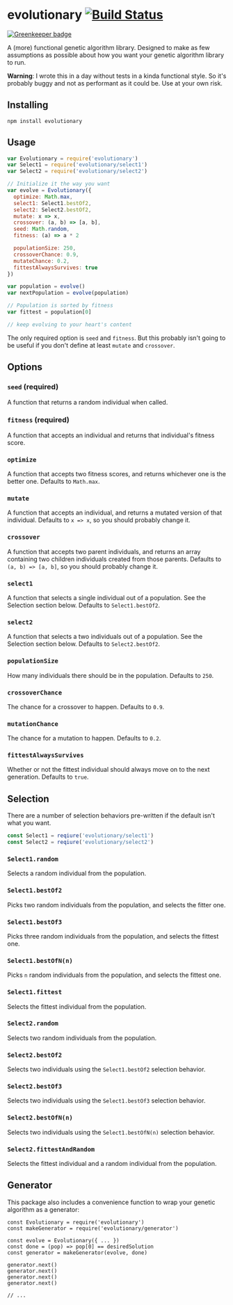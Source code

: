 # evolutionary [![Build Status](https://travis-ci.org/rahatarmanahmed/evolutionary.svg?branch=master)](https://travis-ci.org/rahatarmanahmed/evolutionary)

[![Greenkeeper badge](https://badges.greenkeeper.io/rahatarmanahmed/evolutionary.svg)](https://greenkeeper.io/)

A (more) functional genetic algorithm library. Designed to make as few assumptions as possible about how you want your genetic algorithm library to run.

**Warning**: I wrote this in a day without tests in a kinda functional style. So it's probably buggy and not as performant as it could be. Use at your own risk.

## Installing
`npm install evolutionary`

## Usage
```js
var Evolutionary = require('evolutionary')
var Select1 = require('evolutionary/select1')
var Select2 = require('evolutionary/select2')

// Initialize it the way you want
var evolve = Evolutionary({
  optimize: Math.max,
  select1: Select1.bestOf2,
  select2: Select2.bestOf2,
  mutate: x => x,
  crossover: (a, b) => [a, b],
  seed: Math.random,
  fitness: (a) => a * 2

  populationSize: 250,
  crossoverChance: 0.9,
  mutateChance: 0.2,
  fittestAlwaysSurvives: true
})

var population = evolve()
var nextPopulation = evolve(population)

// Population is sorted by fitness
var fittest = population[0]

// keep evolving to your heart's content
```

The only required option is `seed` and `fitness`. But this probably isn't going to be useful if you don't define at least `mutate` and `crossover`.

## Options

### `seed` (required)

A function that returns a random individual when called.

### `fitness` (required)

A function that accepts an individual and returns that individual's fitness score.

### `optimize`

A function that accepts two fitness scores, and returns whichever one is the better one. Defaults to `Math.max`.

### `mutate`

A function that accepts an individual, and returns a mutated version of that individual. Defaults to `x => x`, so you should probably change it.

### `crossover`

A function that accepts two parent individuals, and returns an array containing two children individuals created from those parents. Defaults to `(a, b) => [a, b]`, so you should probably change it.

### `select1`

A function that selects a single individual out of a population. See the Selection section below. Defaults to `Select1.bestOf2`.

### `select2`

A function that selects a two individuals out of a population. See the Selection section below. Defaults to `Select2.bestOf2`.

### `populationSize`

How many individuals there should be in the population. Defaults to `250`.

### `crossoverChance`

The chance for a crossover to happen. Defaults to `0.9`.

### `mutationChance`

The chance for a mutation to happen. Defaults to `0.2`.

### `fittestAlwaysSurvives`

Whether or not the fittest individual should always move on to the next generation. Defaults to `true`.

## Selection

There are a number of selection behaviors pre-written if the default isn't what you want.

```js
const Select1 = reqiure('evolutionary/select1')
const Select2 = reqiure('evolutionary/select2')
```

### `Select1.random`

Selects a random individual from the population.

### `Select1.bestOf2`

Picks two random individuals from the population, and selects the fitter one.

### `Select1.bestOf3`

Picks three random individuals from the population, and selects the fittest one.

### `Select1.bestOfN(n)`

Picks `n` random individuals from the population, and selects the fittest one.

### `Select1.fittest`

Selects the fittest individual from the population.

### `Select2.random`

Selects two random individuals from the population.

### `Select2.bestOf2`

Selects two individuals using the `Select1.bestOf2` selection behavior.

### `Select2.bestOf3`

Selects two individuals using the `Select1.bestOf3` selection behavior.

### `Select2.bestOfN(n)`

Selects two individuals using the `Select1.bestOfN(n)` selection behavior.

### `Select2.fittestAndRandom`

Selects the fittest individual and a random individual from the population.

## Generator

This package also includes a convenience function to wrap your genetic algorithm as a generator:

```
const Evolutionary = require('evolutionary')
const makeGenerator = require('evolutionary/generator')

const evolve = Evolutionary({ ... })
const done = (pop) => pop[0] == desiredSolution
const generator = makeGenerator(evolve, done)

generator.next()
generator.next()
generator.next()
generator.next()

// ...

```
